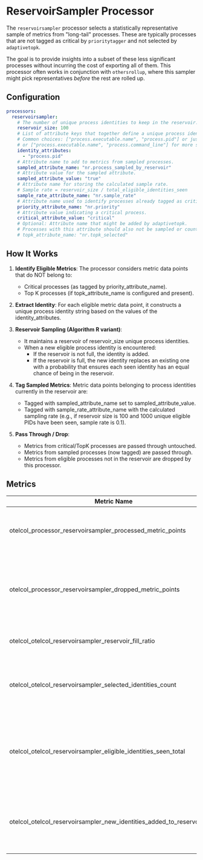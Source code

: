 # ReservoirSampler Processor

The `reservoirsampler` processor selects a statistically representative sample of metrics from "long-tail" processes. These are typically processes that are not tagged as critical by `prioritytagger` and not selected by `adaptivetopk`.

The goal is to provide insights into a subset of these less significant processes without incurring the cost of exporting all of them. This processor often works in conjunction with `othersrollup`, where this sampler might pick representatives *before* the rest are rolled up.

## Configuration

```yaml
processors:
  reservoirsampler:
    # The number of unique process identities to keep in the reservoir.
    reservoir_size: 100
    # List of attribute keys that together define a unique process identity for sampling.
    # Common choices: ["process.executable.name", "process.pid"] or just ["process.pid"]
    # or ["process.executable.name", "process.command_line"] for more specificity.
    identity_attributes:
      - "process.pid"
    # Attribute name to add to metrics from sampled processes.
    sampled_attribute_name: "nr.process_sampled_by_reservoir"
    # Attribute value for the sampled attribute.
    sampled_attribute_value: "true"
    # Attribute name for storing the calculated sample rate.
    # Sample rate = reservoir_size / total_eligible_identities_seen
    sample_rate_attribute_name: "nr.sample_rate"
    # Attribute name used to identify processes already tagged as critical (should not be sampled or counted as eligible).
    priority_attribute_name: "nr.priority"
    # Attribute value indicating a critical process.
    critical_attribute_value: "critical"
    # Optional: Attribute name that might be added by adaptivetopk.
    # Processes with this attribute should also not be sampled or counted as eligible.
    # topk_attribute_name: "nr.topk_selected"
```

## How It Works

1. **Identify Eligible Metrics**: The processor considers metric data points that do NOT belong to:
   - Critical processes (as tagged by priority_attribute_name).
   - Top K processes (if topk_attribute_name is configured and present).

2. **Extract Identity**: For each eligible metric data point, it constructs a unique process identity string based on the values of the identity_attributes.

3. **Reservoir Sampling (Algorithm R variant)**:
   - It maintains a reservoir of reservoir_size unique process identities.
   - When a new eligible process identity is encountered:
     - If the reservoir is not full, the identity is added.
     - If the reservoir is full, the new identity replaces an existing one with a probability that ensures each seen identity has an equal chance of being in the reservoir.

4. **Tag Sampled Metrics**: Metric data points belonging to process identities currently in the reservoir are:
   - Tagged with sampled_attribute_name set to sampled_attribute_value.
   - Tagged with sample_rate_attribute_name with the calculated sampling rate (e.g., if reservoir size is 100 and 1000 unique eligible PIDs have been seen, sample rate is 0.1).

5. **Pass Through / Drop**:
   - Metrics from critical/TopK processes are passed through untouched.
   - Metrics from sampled processes (now tagged) are passed through.
   - Metrics from eligible processes not in the reservoir are dropped by this processor.

## Metrics

| Metric Name | Type | Description |
|-------------|------|-------------|
| otelcol_processor_reservoirsampler_processed_metric_points | Counter | Total number of original metric data points processed. |
| otelcol_processor_reservoirsampler_dropped_metric_points | Counter | Total number of original metric data points dropped (eligible but not sampled). |
| otelcol_otelcol_reservoirsampler_reservoir_fill_ratio | Gauge | Current fill ratio of the reservoir (0.0 to 1.0). |
| otelcol_otelcol_reservoirsampler_selected_identities_count | Gauge | Current number of unique process identities in the reservoir. |
| otelcol_otelcol_reservoirsampler_eligible_identities_seen_total | Counter | Total number of unique eligible process identities encountered since collector start. |
| otelcol_otelcol_reservoirsampler_new_identities_added_to_reservoir_total | Counter | Total count of new identities added to the reservoir (either filling or replacing). |
